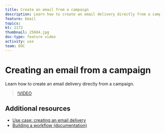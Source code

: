 ```yaml
---
title: Create an email from a campaign
description: Learn how to create an email delivery directly from a campaign.
feature: Email
topics: 
kt: 2172
thumbnail: 25604.jpg
doc-type: feature video
activity: use
team: DOC
---
```


# Creating an email from a campaign

Learn how to create an email delivery directly from a campaign.

>[!VIDEO](https://video.tv.adobe.com/v/25604?quality=12)

## Additional resources

* [Use case: creating an email delivery](https://docs.adobe.com/content/help/en/campaign-classic/using/designing-content/editing-html-content/use-case--creating-an-email-delivery.html)
* [Building a workflow (documentation)](https://docs.adobe.com/content/help/en/campaign-classic/using/automating-with-workflows/general-operation/building-a-workflow.html)
